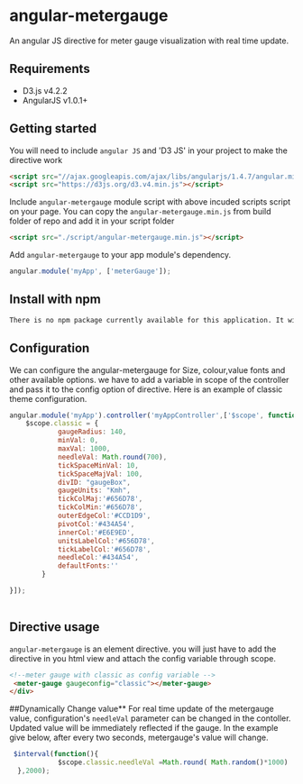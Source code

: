 # angular-metergauge
An angular JS directive for meter gauge visualization with real time update.

## Requirements

* D3.js v4.2.2
* AngularJS v1.0.1+


## Getting started
You will need to include `angular JS` and 'D3 JS' in your project to make the directive work

```html
<script src="//ajax.googleapis.com/ajax/libs/angularjs/1.4.7/angular.min.js"></script>
<script src="https://d3js.org/d3.v4.min.js"></script>
```

Include `angular-metergauge` module script with above incuded scripts script on your page.
You can copy the `angular-metergauge.min.js` from build folder of repo and add it in your script folder
```html
<script src="./script/angular-metergauge.min.js"></script>
```

Add `angular-metergauge` to your app module's dependency.
```js
angular.module('myApp', ['meterGauge']);
```

## Install with npm

```sh
There is no npm package currently available for this application. It will be available soon.
```

## Configuration
We can configure the angular-metergauge for Size, colour,value fonts and other available options.
we have to add a variable in scope of the controller and pass it to the config option of directive.
Here is an example of classic theme configuration.
```js
angular.module('myApp').controller('myAppController',['$scope', function($scope){
    $scope.classic = {
            gaugeRadius: 140,
            minVal: 0,
            maxVal: 1000,
            needleVal: Math.round(700),
            tickSpaceMinVal: 10,
            tickSpaceMajVal: 100,
            divID: "gaugeBox",
            gaugeUnits: "Kmh",
            tickColMaj:'#656D78',
            tickColMin:'#656D78',
            outerEdgeCol:'#CCD1D9',
            pivotCol:'#434A54',
            innerCol:'#E6E9ED',
            unitsLabelCol:'#656D78',
            tickLabelCol:'#656D78',
            needleCol:'#434A54',
            defaultFonts:''
        }

}]);
 
```

## Directive usage
`angular-metergauge` is an element directive.
you will just have to add the directive in you html view and attach the config variable through scope.

```html
<!--meter gauge with classic as config variable -->
 <meter-gauge gaugeconfig="classic"></meter-gauge>
</div>
```

##Dynamically Change value**
For real time update of the metergauge value, configuration's `needleVal` parameter can be changed in the contoller. 
Updated value will be immediately reflected if the gauge.
In the example give below, after every two seconds, metergauge's value will change.
```js
 $interval(function(){
            $scope.classic.needleVal =Math.round( Math.random()*1000)
  },2000);
```
